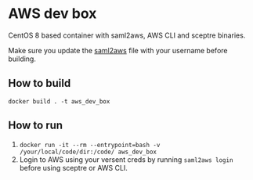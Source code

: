 # AWS dev box
CentOS 8 based container with saml2aws, AWS CLI and sceptre binaries.

Make sure you update the [saml2aws](./saml2aws) file with your username before building.

## How to build
`docker build . -t aws_dev_box`

## How to run
1. `docker run -it --rm --entrypoint=bash -v /your/local/code/dir:/code/ aws_dev_box`
1. Login to AWS using your versent creds by running `saml2aws login` before using sceptre or AWS CLI.
